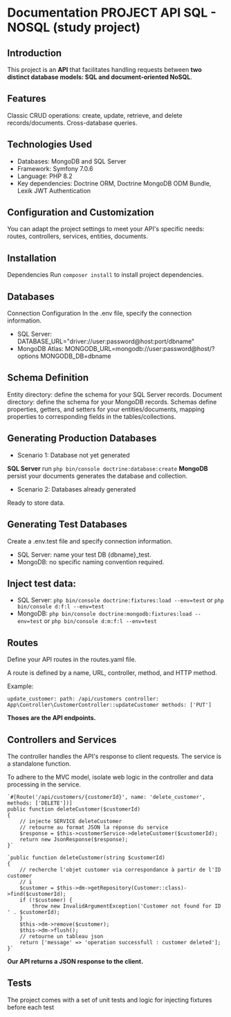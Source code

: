 # Documentation PROJECT API SQL - NOSQL (study project)

## Introduction

This project is an **API** that facilitates handling requests between **two distinct database models: SQL and document-oriented NoSQL**.

## Features
Classic CRUD operations: create, update, retrieve, and delete records/documents.
Cross-database queries.

## Technologies Used
- Databases: MongoDB and SQL Server
- Framework: Symfony 7.0.6
- Language: PHP 8.2
- Key dependencies: Doctrine ORM, Doctrine MongoDB ODM Bundle, Lexik JWT Authentication

## Configuration and Customization
You can adapt the project settings to meet your API's specific needs: routes, controllers, services, entities, documents.

## Installation
Dependencies
Run `composer install` to install project dependencies.

## Databases
Connection Configuration
In the .env file, specify the connection information.

- SQL Server: DATABASE_URL="driver://user:password@host:port/dbname"
- MongoDB Atlas: MONGODB_URL=mongodb://user:password@host/?options MONGODB_DB=dbname

## Schema Definition

Entity directory: define the schema for your SQL Server records.
Document directory: define the schema for your MongoDB records.
Schemas define properties, getters, and setters for your entities/documents, mapping properties to corresponding fields in the tables/collections.

## Generating Production Databases

- Scenario 1: Database not yet generated

**SQL Server** run `php bin/console doctrine:database:create`
**MongoDB** persist your documents generates the database and collection.

- Scenario 2: Databases already generated

Ready to store data.

## Generating Test Databases

Create a .env.test file and specify connection information.
- SQL Server: name your test DB {dbname}_test.
- MongoDB: no specific naming convention required.

## Inject test data:

- SQL Server: `php bin/console doctrine:fixtures:load --env=test` or `php bin/console d:f:l --env=test`
- MongoDB: `php bin/console doctrine:mongodb:fixtures:load --env=test` or `php bin/console d:m:f:l --env=test`

## Routes

Define your API routes in the routes.yaml file.

A route is defined by a name, URL, controller, method, and HTTP method.

Example:

`update_customer:
  path: /api/customers
  controller: App\Controller\CustomerController::updateCustomer
  methods: ['PUT']`

**Thoses are the API endpoints.**

## Controllers and Services

The controller handles the API's response to client requests. The service is a standalone function. 

To adhere to the MVC model, isolate web logic in the controller and data processing in the service.

    `#[Route('/api/customers/{customerId}', name: 'delete_customer', methods: ['DELETE'])]
    public function deleteCustomer($customerId) 
    {
        // injecte SERVICE deleteCustomer
        // retourne au format JSON la réponse du service
        $response = $this->customerService->deleteCustomer($customerId);
        return new JsonResponse($response);
    }`

    `public function deleteCustomer(string $customerId) 
    {
        // recherche l'objet customer via correspondance à partir de l'ID customer
        // i
        $customer = $this->dm->getRepository(Customer::class)->find($customerId);
        if (!$customer) {
            throw new InvalidArgumentException('Customer not found for ID ' . $customerId);
        }
        $this->dm->remove($customer);
        $this->dm->flush();
        // retourne un tableau json
        return ['message' => 'operation successfull : customer deleted'];
    }`


**Our API returns a JSON response to the client.**

## Tests

The project comes with a set of unit tests and logic for injecting fixtures before each test
